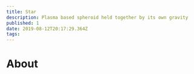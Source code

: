 ```yaml
---
title: Star
description: Plasma based spheroid held together by its own gravity
published: 1
date: 2019-08-12T20:17:29.364Z
tags: 
---
```


# About